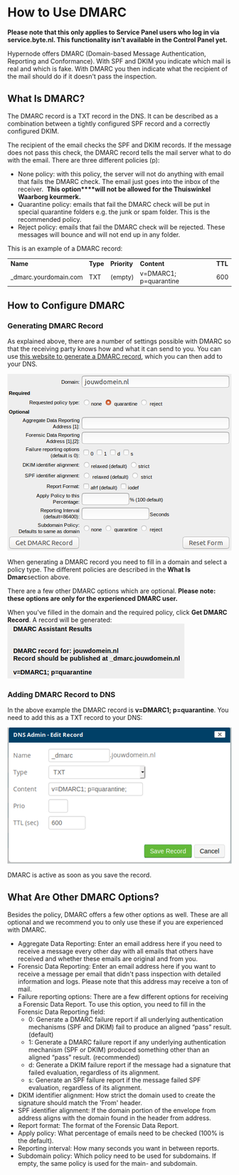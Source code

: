 <!-- source: https://support.hypernode.com/en/best-practices/email/how-to-use-dmarc/ -->

# How to Use DMARC

**Please note that this only applies to Service Panel users who log in via service.byte.nl. This functionality isn't available in the Control Panel yet.**

Hypernode offers DMARC (Domain-based Message Authentication, Reporting and Conformance). With SPF and DKIM you indicate which mail is real and which is fake. With DMARC you then indicate what the recipient of the mail should do if it doesn't pass the inspection.

## What Is DMARC?

The DMARC record is a TXT record in the DNS. It can be described as a combination between a tightly configured SPF record and a correctly configured DKIM.

The recipient of the email checks the SPF and DKIM records. If the message does not pass this check, the DMARC record tells the mail server what to do with the email. There are three different policies (p):

- None policy: with this policy, the server will not do anything with email that fails the DMARC check. The email just goes into the inbox of the receiver.  **This option\*\*\*\*will not be allowed for the Thuiswinkel Waarborg keurmerk.**
- Quarantine policy: emails that fail the DMARC check will be put in special quarantine folders e.g. the junk or spam folder. This is the recommended policy.
- Reject policy: emails that fail the DMARC check will be rejected. These messages will bounce and will not end up in any folder.

This is an example of a DMARC record:

|                        |          |              |                        |         |
| ---------------------- | -------- | ------------ | ---------------------- | ------- |
| **Name**               | **Type** | **Priority** | **Content**            | **TTL** |
| \_dmarc.yourdomain.com | TXT      | (empty)      | v=DMARC1; p=quarantine | 600     |

## How to Configure DMARC

### Generating DMARC Record

As explained above, there are a number of settings possible with DMARC so that the receiving party knows how and what it can send to you. You can use [this website to generate a DMARC record](https://www.kitterman.com/dmarc/assistant.html), which you can then add to your DNS.

![](_res/YFxEz2Sk9X0tgdUdxiM4L6N7kLS5zXYFYw.png)

When generating a DMARC record you need to fill in a domain and select a policy type. The different policies are described in the **What Is Dmarc**section above.

There are a few other DMARC options which are optional. **Please note: t****hese options are only for the experienced DMARC user****.**

When you've filled in the domain and the required policy, click **Get DMARC Record**. A record will be generated:![](_res/7syCgmXraAf3wgRx8PqlKXRBonEibvNYQw.png)

### Adding DMARC Record to DNS

In the above example the DMARC record is **v=DMARC1; p=quarantine**. You need to add this as a TXT record to your DNS:

![](_res/JKyYQrXDWgKKFxZmuySRPy9NNLyjQlV7Xg.png)

DMARC is active as soon as you save the record.

## What Are Other DMARC Options?

Besides the policy, DMARC offers a few other options as well. These are all optional and we recommend you to only use these if you are experienced with DMARC.

- Aggregate Data Reporting: Enter an email address here if you need to receive a message every other day with all emails that others have received and whether these emails are original and from you.
- Forensic Data Reporting: Enter an email address here if you want to receive a message per email that didn't pass inspection with detailed information and logs. Please note that this address may receive a ton of mail.
- Failure reporting options: There are a few different options for receiving a Forensic Data Report. To use this option, you need to fill in the Forensic Data Reporting field:
  - 0: Generate a DMARC failure report if all underlying authentication mechanisms (SPF and DKIM) fail to produce an aligned “pass” result. (default)
  - 1: Generate a DMARC failure report if any underlying authentication mechanism (SPF or DKIM) produced something other than an aligned “pass” result. (recommended)
  - d: Generate a DKIM failure report if the message had a signature that failed evaluation, regardless of its alignment.
  - s: Generate an SPF failure report if the message failed SPF evaluation, regardless of its alignment.
- DKIM identifier alignment: How strict the domain used to create the signature should match the 'From' header.
- SPF identifier alignment: If the domain portion of the envelope from address aligns with the domain found in the header from address.
- Report format: The format of the Forensic Data Report.
- Apply policy: What percentage of emails need to be checked (100% is the default).
- Reporting interval: How many seconds you want in between reports.
- Subdomain policy: Which policy need to be used for subdomains. If empty, the same policy is used for the main- and subdomain.
